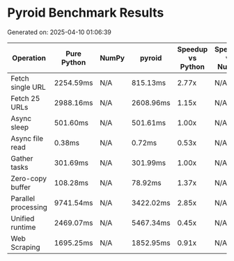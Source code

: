 # Pyroid Benchmark Results

Generated on: 2025-04-10 01:06:39

| Operation | Pure Python | NumPy | pyroid | Speedup vs Python | Speedup vs NumPy |
|-----------|------------|-------|--------|-------------------|------------------|
| Fetch single URL | 2254.59ms | N/A | 815.13ms | 2.77x | N/A |
| Fetch 25 URLs | 2988.16ms | N/A | 2608.96ms | 1.15x | N/A |
| Async sleep | 501.60ms | N/A | 501.61ms | 1.00x | N/A |
| Async file read | 0.38ms | N/A | 0.72ms | 0.53x | N/A |
| Gather tasks | 301.69ms | N/A | 301.99ms | 1.00x | N/A |
| Zero-copy buffer | 108.28ms | N/A | 78.92ms | 1.37x | N/A |
| Parallel processing | 9741.54ms | N/A | 3422.02ms | 2.85x | N/A |
| Unified runtime | 2469.07ms | N/A | 5467.34ms | 0.45x | N/A |
| Web Scraping | 1695.25ms | N/A | 1852.95ms | 0.91x | N/A |
